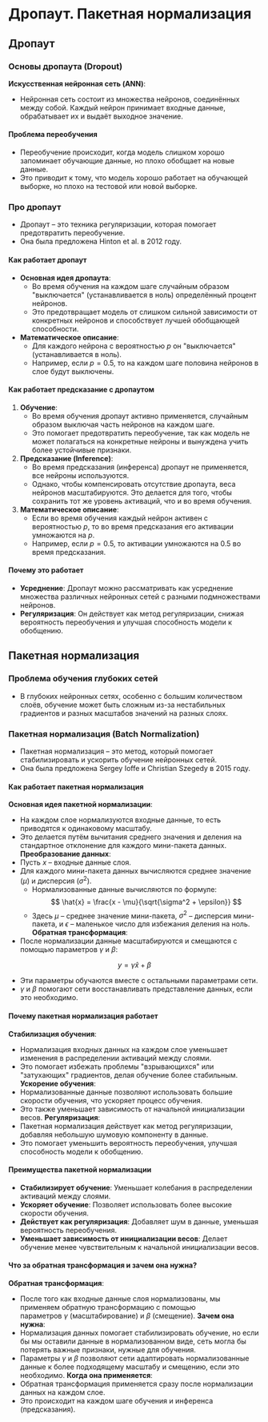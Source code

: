 # Дропаут. Пакетная нормализация

## Дропаут

### Основы дропаута (Dropout)

**Искусственная нейронная сеть (ANN)**:

- Нейронная сеть состоит из множества нейронов, соединённых между собой. Каждый нейрон принимает входные данные, обрабатывает их и выдаёт выходное значение.

#### Проблема переобучения

- Переобучение происходит, когда модель слишком хорошо запоминает обучающие данные, но плохо обобщает на новые данные.
- Это приводит к тому, что модель хорошо работает на обучающей выборке, но плохо на тестовой или новой выборке.

### Про дропаут

- Дропаут – это техника регуляризации, которая помогает предотвратить переобучение.
- Она была предложена Hinton et al. в 2012 году.

#### Как работает дропаут

- **Основная идея дропаута**:
  - Во время обучения на каждом шаге случайным образом "выключается" (устанавливается в ноль) определённый процент нейронов.
  - Это предотвращает модель от слишком сильной зависимости от конкретных нейронов и способствует лучшей обобщающей способности.
- **Математическое описание**:
  - Для каждого нейрона с вероятностью $p$ он "выключается" (устанавливается в ноль).
  - Например, если $p=0.5$, то на каждом шаге половина нейронов в слое будут выключены.

#### Как работает предсказание с дропаутом

1. **Обучение**:
    - Во время обучения дропаут активно применяется, случайным образом выключая часть нейронов на каждом шаге.
    - Это помогает предотвратить переобучение, так как модель не может полагаться на конкретные нейроны и вынуждена учить более устойчивые признаки.
2. **Предсказание (Inference)**:
    - Во время предсказания (инференса) дропаут не применяется, все нейроны используются.
    - Однако, чтобы компенсировать отсутствие дропаута, веса нейронов масштабируются. Это делается для того, чтобы сохранить тот же уровень активаций, что и во время обучения.
3. **Математическое описание**:
    - Если во время обучения каждый нейрон активен с вероятностью $p$, то во время предсказания его активации умножаются на $p$.
    - Например, если $p=0.5$, то активации умножаются на $0.5$ во время предсказания.

#### Почему это работает

- **Усреднение**: Дропаут можно рассматривать как усреднение множества различных нейронных сетей с разными подмножествами нейронов.
- **Регуляризация**: Он действует как метод регуляризации, снижая вероятность переобучения и улучшая способность модели к обобщению.

## Пакетная нормализация

### Проблема обучения глубоких сетей

- В глубоких нейронных сетях, особенно с большим количеством слоёв, обучение может быть сложным из-за нестабильных градиентов и разных масштабов значений на разных слоях.

### Пакетная нормализация (Batch Normalization)

- Пакетная нормализация – это метод, который помогает стабилизировать и ускорить обучение нейронных сетей.
- Она была предложена Sergey Ioffe и Christian Szegedy в 2015 году.

#### Как работает пакетная нормализация

**Основная идея пакетной нормализации**:

- На каждом слое нормализуются входные данные, то есть приводятся к одинаковому масштабу.
- Это делается путём вычитания среднего значения и деления на стандартное отклонение для каждого мини-пакета данных.
**Преобразование данных**:
- Пусть $x$ – входные данные слоя.
- Для каждого мини-пакета данных вычисляются среднее значение ($\mu$) и дисперсия ($\sigma^2$).
  - Нормализованные данные вычисляются по формуле:
    $$
    \hat{x} = \frac{x - \mu}{\sqrt{\sigma^2 + \epsilon}}
    $$
  - Здесь $\mu$ – среднее значение мини-пакета, $\sigma^2$ – дисперсия мини-пакета, и $\epsilon$ – маленькое число для избежания деления на ноль.
**Обратная трансформация**:
- После нормализации данные масштабируются и смещаются с помощью параметров $\gamma$ и $\beta$:

$$
y = \gamma\hat{x} + \beta
$$

- Эти параметры обучаются вместе с остальными параметрами сети.
- $\gamma$ и $\beta$ помогают сети восстанавливать представление данных, если это необходимо.

#### Почему пакетная нормализация работает

**Стабилизация обучения**:

- Нормализация входных данных на каждом слое уменьшает изменения в распределении активаций между слоями.
- Это помогает избежать проблемы "взрывающихся" или "затухающих" градиентов, делая обучение более стабильным.
**Ускорение обучения**:
- Нормализованные данные позволяют использовать большие скорости обучения, что ускоряет процесс обучения.
- Это также уменьшает зависимость от начальной инициализации весов.
**Регуляризация**:
- Пакетная нормализация действует как метод регуляризации, добавляя небольшую шумовую компоненту в данные.
- Это помогает уменьшить вероятность переобучения, улучшая способность модели к обобщению.

#### Преимущества пакетной нормализации

- **Стабилизирует обучение**: Уменьшает колебания в распределении активаций между слоями.
- **Ускоряет обучение**: Позволяет использовать более высокие скорости обучения.
- **Действует как регуляризация**: Добавляет шум в данные, уменьшая вероятность переобучения.
- **Уменьшает зависимость от инициализации весов**: Делает обучение менее чувствительным к начальной инициализации весов.

#### Что за обратная трансформация и зачем она нужна?

**Обратная трансформация**:

- После того как входные данные слоя нормализованы, мы применяем обратную трансформацию с помощью параметров $\gamma$ (масштабирование) и $\beta$ (смещение).
**Зачем она нужна**:
- Нормализация данных помогает стабилизировать обучение, но если бы мы оставили данные в нормализованном виде, сеть могла бы потерять важные признаки, нужные для обучения.
- Параметры $\gamma$ и $\beta$ позволяют сети адаптировать нормализованные данные к более подходящему масштабу и смещению, если это необходимо.
**Когда она применяется**:
- Обратная трансформация применяется сразу после нормализации данных на каждом слое.
- Это происходит на каждом шаге обучения и инференса (предсказания).
